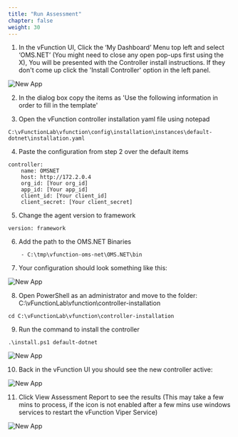 ```yaml
---
title: "Run Assessment"
chapter: false
weight: 30
---
```




1)	In the vFunction UI, Click the ‘My Dashboard’ Menu top left and select ‘OMS.NET’ (You might need to close any open pop-ups first using the X), You will be presented with the Controller install instructions. If they don't come up click the 'Install Controller' option in the left panel.

![New App](/images/AH_Menu_oms.png)

2)	In the dialog box copy the items as 'Use the following information in order to fill in the template'

3)	Open the vFunction controller installation yaml file using notepad 

```
C:\vFunctionLab\vfunction\config\installation\instances\default-dotnet\installation.yaml
```

4)	Paste the configuration from step 2 over the default items

```
controller:
	name: OMSNET
	host: http://172.2.0.4
	org_id: [Your org_id]
	app_id: [Your app_id]
	client_id: [Your client_id]
	client_secret: [Your client_secret]
```

5)	Change the agent version to framework
```
version: framework
```

6)	Add the path to the OMS.NET Binaries 

```
    - C:\tmp\vfunction-oms-net\OMS.NET\bin
```

7)	Your configuration should look something like this:


![New App](/images/AH_installyaml.png)

8)	Open PowerShell as an administrator and move to the folder: C:\vFunctionLab\vfunction\controller-installation

```
cd C:\vFunctionLab\vfunction\controller-installation
```

9)	Run the command to install the controller

```
.\install.ps1 default-dotnet

```

![New App](/images/AH_controllerinstall.png)


10)	Back in the vFunction UI you should see the new controller active:

![New App](/images/AH_controller_up.png)

11) Click View Assessment Report to see the results (This may take a few mins to process, if the icon is not enabled after a few mins use windows services to restart the vFunction Viper Service)


![New App](/images/AH_netassessment.png)
